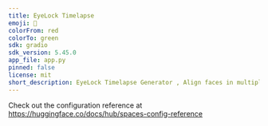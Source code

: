 ```yaml
---
title: EyeLock Timelapse
emoji: 🦀
colorFrom: red
colorTo: green
sdk: gradio
sdk_version: 5.45.0
app_file: app.py
pinned: false
license: mit
short_description: EyeLock Timelapse Generator , Align faces in multiple images
---
```


Check out the configuration reference at https://huggingface.co/docs/hub/spaces-config-reference
